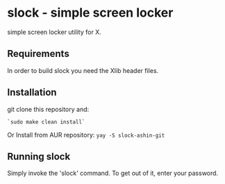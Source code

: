 slock - simple screen locker
============================
simple screen locker utility for X.


Requirements
------------
In order to build slock you need the Xlib header files.


Installation
------------
git clone this repository and:
    
    `sudo make clean install`

Or Install from AUR repository:
    `yay -S slock-ashin-git`

Running slock
-------------
Simply invoke the 'slock' command. To get out of it, enter your password.

